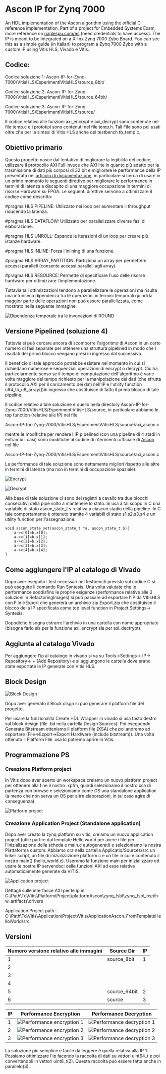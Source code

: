 # Ascon IP for Zynq 7000
 An HDL implementation of the Ascon algorithm using the official C reference implementation. Part of a project for Embedded Systems Exam, more reference on [naplespu.com/es](http://www.naplespu.com/es/index.php?title=Implementazione_HLS_di_un_acceleratore_hardware_di_cifratura/decifratura_mediante_l%27algoritmo_Ascon#Ascon) (need credentials to have access). The IP is meant to be integrated on a Xilinx Zynq 7000 Zybo Board. You can see this as a simple guide (in Italian) to program a Zynq 7000 Zybo with a custom IP using Vitis HLS, Vivado e Vitis.

## Codice:
Codice soluzione 1: Ascon-IP-for-Zynq-7000/VitisHLS/EsperimentiVitisHLS/source_8bit/

Codice soluzione 2: Ascon-IP-for-Zynq-7000/VitisHLS/EsperimentiVitisHLS/source_64bit/

Codice soluzione 3: Ascon-IP-for-Zynq-7000/VitisHLS/EsperimentiVitisHLS/source/

Il codice relativo alle funzioni axi_encrypt e axi_decrypt sono contenute nel file temp.c e i prototipi sono contenuti nel file temp.h. Tali File sono poi usati oltre che per la sintesi di Vitis HLS anche del testbench tb_temp.c.


## Obiettivo primario
Questo progetto nasce dal tentativo di migliorare la legibilità del codice, utilizzare il protocollo AXI Full invece che AXI lite in quanto più adatto per la trasmissione di dati più corposi di 32 bit e migliorare le performance della IP presentata nel [articolo di documentazione](http://www.naplespu.com/es/index.php?title=Implementazione_HLS_di_un_acceleratore_hardware_di_cifratura/decifratura_mediante_l%27algoritmo_Ascon#Ascon), in particolare si cerca di usare in un primo momento le seguenti direttive per migliorare le performance in termini di latenza a discapito di una maggiore occupazione in termini di risorse Hardware su FPGA. Le seguenti direttive servono a ottimizzare il codice come descritto:


\#pragma HLS PIPELINE: Utilizzato nei loop per aumentare il throughput riducendo la latenza.

\#pragma HLS DATAFLOW: Utilizzato per parallelizzare diverse fasi di elaborazione.

\#pragma HLS UNROLL: Espande le iterazioni di un loop per creare più istanze hardware.

\#pragma HLS INLINE: Forza l'inlining di una funzione.

\#pragma HLS ARRAY_PARTITION: Partiziona un array per permettere accessi paralleli (consente accessi paralleli agli array).

\#pragma HLS RESOURCE: Permette di specificare l'uso delle risorse hardware per ottimizzare l'implementazione.


Tuttavia tali ottimizzazioni tendono a parallelizzare le operazioni ma risulta una intrinseca dipendenza tra le operazioni in termini temporali quindi la maggior parte delle operazioni non può essere parallelizzata, come mostrato nella seguente immagine.

![Dipendenza temporale tra le invocazioni di ROUND](RefactoringImages/HLS_ScheduleView_encrypt1Lvl2(EncryptInvocaLePermutazioniCheInvocanoRoundFortementeSequenziali).png)

## Versione Pipelined (soluzione 4)
Tuttavia si può cercare ancora di scomporre l'algoritmo di Ascon in un certo numero di fasi separate per ottenere una struttura pipelined in modo che i risultati del primo blocco vengano presi in ingresso dal successivo. 

Il beneficio di tale approccio potrebbe esistere nel momento in cui si richiedano numerose e sequenziali operazioni di encrypt o decrypt. Ciò ha particolarmente senso se il tempo di computazione dell'algoritmo è varie volte maggiore del tempo richiesto per la manipolazione dei dati (che sfrutta il protocollo AXI per il caricamento dei dati nell'IP e l'utility function u64_to_u8_array())in ingresso che costituisce di fatto il primo blocco di tale pipeline.

Il codice relativo a tale soluzione è quello nella directory Ascon-IP-for-Zynq-7000/VitisHLS/EsperimentiVitisHLS/source, in particolare abbiamo le top function (relative alle IP) nel file

Ascon-IP-for-Zynq-7000/VitisHLS/EsperimentiVitisHLS/source/axi_ascon.c 
 
mentre le modifiche per rendere l'IP pipelined (con una pipeline di 4 stadi in entrambi i casi) sono modifiche al codice di riferimento ufficiale di [Ascon](https://github.com/ascon/ascon-c/blob/main/crypto_aead/ascon128av12/ref/aead.c) nel file 

Ascon-IP-for-Zynq-7000/VitisHLS/EsperimentiVitisHLS/source/axi_ascon.c

Le performance di tale soluzione sono nettamente migliori rispetto alle altre in termini di latenza (ma non in termini di occupazione spaziale): 

![Encrypt](RefactoringImages/HLS_PerformanceSintesi_encrypt7(AeadPipelined).png)

![Decrypt](RefactoringImages/HLS_PerformanceSintesi_encrypt7(AeadPipelined).png)


Alla base di tale soluzione ci sono dei registri a cavallo tra due blocchi consecutivi della pipe volto a mantenere lo stato. Si usa a tal scopo in C una variabile di stato ascon_state_t s relativa a ciascun stadio della pipeline. In C tale comportamento è ottenuto tramite 4 variabili di stato s1,s2,s3,s4 e un utility function per l'assegnazione:

```
void ascon_state_set(ascon_state_t *a, ascon_state_t b){
	a->x[0]=b.x[0];
	a->x[1]=b.x[1];
	a->x[2]=b.x[2];
	a->x[3]=b.x[3];
	a->x[4]=b.x[4];
}
```

## Come aggiungere l'IP al catalogo di Vivado
Dopo aver eseguito i test necessari nel testbench previsto sul codice C si può eseguire il comando Run Syntesis. Una volta valutate che le performance soddisfino le proprie esigenze (performance relative alle 3 soluzioni in RefactoringImages) si può passare ad esportare l'IP da VitisHLS con File->Export che genererà un archivio zip Export.zip che costituisce il blocco della IP specificata come top level function in Project Settings-> Syntesis.

Dopodichè bisogna estrarre l'archivio in una cartella con nome appropriato (bisogna farlo sia per la funzione axi\_encrypt sia per axi\_dectrypt).

## Aggiunta al catalogo Vivado
Per aggiungere l'ip al catalogo in vivado si va su Tools->Settings-> IP-> Repository-> + (Add Repository) e si aggiungono le cartelle dove erano state esportate le IP generate con Vitis HLS.

## Block Design

![Block Design](RefactoringImages/BlockDesign(perAggiungereIPToolsSettingsIPRepositoriesAdd).png)

Dopo aver generato il Block disgn si può generare il platform file del progetto.

Per usare la funzionalità Create HDL Wrapper in vivado si usa tasto destro sul block design (file .bd nella cartella Design Sources). 
Poi eseguendo Generate Bitstream otteniamo il platform file (XSA) che poi andremo ad esportare (File->Export->Export Hardware (include bitstream)). Una volta ottenuto il Platform File .xsa lo potremo aprire in Vitis. 

## Programmazione PS

### Creazione Platform project
In Vitis dopo aver aperto un workspace creiamo un nuovo platform project per ottenere alla fine il nostro .xpfm, quindi selezionamo il nostro xsa di partenza con browse e selezioniamo come OS una standalone application (a meno che non serva un OS per altre elaborazioni, in tal caso agire di conseguenza).

![Platform project](RefactoringImages/Vitis_CreatePlatformComponentWindow1.png)

### Creazione Application Project (Standalone application)
Dopo aver creato la zynq platform su vitis, creiamo un nuovo application project (utile partire dal template Hello world per avere i file per l'inizializazione della scheda e main.c autogenerati) e selezioniamo la nostra Piattaforma custom. Abbiamo ora nella cartella Applicatio/Sources/src un linker script, un file di inizializazione platform.c e un file in cui è contenuto il nostro main() (hello_world.c). Useremo la funzione main per inizializzare ed usare le nostre IP servendoci delle funzioni AXI ad esse relative automaticamente generate da VITIS.

![Application project](RefactoringImages/Vitis_CreateNewApplication(SelezionePlatform).png)

Dettagli sulle interfacce AXI per le ip in C:\Path\To\Vitis\Platform\Project\platformAscon\zynq_fsbl\zynq_fsbl_bsp\hw_artifacts\drivers


Application Project path : C:\Path\To\Vitis\Application\Project\Vitis\ApplicationAscon_FromTemplateHelloWorld\src

## Versioni 
| Numero versione relativo alle immagini  | Source Dir   | IP |
|-----------------------------------------|--------------|----|
|       1                                 | source_8bit  | 1  |
|       2                                 |              |    |
|       3                                 |              |    |
|       4                                 |              |    |
|       5                                 | source_64bit | 2  |
|       6                                 | source       | 3  |


|IP  | Performance Encryption | Performance Decryption  |
|----|------------------------|-------------------------|
|1   |![Performance encryption 1](RefactoringImages/HLS_PerformanceSintesi_encrypt1.png)|![Performance decryption 1](RefactoringImages/HLS_PerformanceSintesi_decrypt1.png)|
|2   |![Performance encryption 2](RefactoringImages/HLS_PerformanceSintesi_encrypt5(DatiRaggruppatiA64BitConAxiFull).png)|![Performance decryption 2](RefactoringImages/HLS_PerformanceSintesi_decrypt5(DatiRaggruppatiA64BitConAxiFull).png)|
|3   |![Performance encryption 3](RefactoringImages/HLS_PerformanceSintesi_encrypt6(DatiRaggruppatiA64BitConAxiFullCaricamentoParallelizato).png)|![Performance decryption 3](RefactoringImages/HLS_PerformanceSintesi_decrypt6(DatiRaggruppatiA64BitConAxiFullCaricamentoParallelizato).png)|




La soluzione più semplice e facile da leggere è quella relativa alla IP 1. Possiamo ottimizzare l'ip facendo la raccolta di dati su vettori uint64_t e poi convertendoli in vettori uint8_t(2). Questa raccolta può essere fatta anche in parallelo(3).


